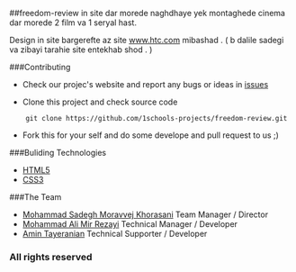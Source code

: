 ##freedom-review
in site dar morede naghdhaye yek montaghede cinema dar morede 2 film va 1 seryal hast.

Design in site bargerefte az site www.htc.com mibashad . ( b dalile sadegi va zibayi tarahie site entekhab shod . )

###Contributing

* Check our projec's website and report any bugs or ideas in [issues](https://github.com/1schools-projects/freedom-review/issues)

* Clone this project and check source code
```
    git clone https://github.com/1schools-projects/freedom-review.git
```

* Fork this for your self and do some develope and pull request to us ;)


###Buliding Technologies
* [HTML5](http://http://en.wikipedia.org/wiki/Html5)
* [CSS3](http://http://en.wikipedia.org/wiki/CSS3#CSS_3)



###The Team
* [Mohammad Sadegh Moravvej Khorasani](http://github.com/sadegh-n9) Team Manager / Director
* [Mohammad Ali Mir Rezayi](https://github.com/MAMir) Technical Manager / Developer
* [Amin Tayeranian](https://github.com/amintm) Technical Supporter / Developer



### All rights reserved ###


